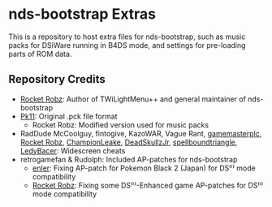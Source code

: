 # nds-bootstrap Extras
This is a repository to host extra files for nds-bootstrap, such as music packs for DSiWare running in B4DS mode, and settings for pre-loading parts of ROM data.

## Repository Credits
- [Rocket Robz](https://github.com/RocketRobz): Author of TWiLightMenu++ and general maintainer of nds-bootstrap
- [Pk11](https://github.com/epicpkmn11): Original .pck file format
     - Rocket Robz: Modified version used for music packs
- RadDude McCoolguy, fintogive, KazoWAR, Vague Rant, [gamemasterplc](https://github.com/gamemasterplc), [Rocket Robz](https://github.com/RocketRobz), [ChampionLeake](https://github.com/ChampionLeake), [DeadSkullzJr](https://github.com/DeadSkullzJr), [spellboundtriangle](https://github.com/spellboundtriangle), [LedyBacer](https://github.com/LedyBacer): Widescreen cheats
- retrogamefan & Rudolph: Included AP-patches for nds-bootstrap
   - [enler](https://github.com/enler): Fixing AP-patch for Pokemon Black 2 (Japan) for DS⁽ⁱ⁾ mode compatibility
   - [Rocket Robz](https://github.com/RocketRobz): Fixing some DS⁽ⁱ⁾-Enhanced game AP-patches for DS⁽ⁱ⁾ mode compatibility
